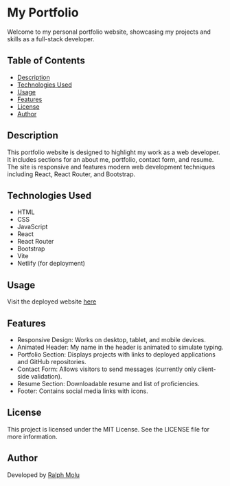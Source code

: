 # My Portfolio

Welcome to my personal portfolio website, showcasing my projects and skills as a full-stack developer.

## Table of Contents

- [Description](#description)
- [Technologies Used](#technologies-used)
- [Usage](#usage)
- [Features](#features)
- [License](#license)
- [Author](#author)

## Description

This portfolio website is designed to highlight my work as a web developer. It includes sections for an about me, portfolio, contact form, and resume. The site is responsive and features modern web development techniques including React, React Router, and Bootstrap.

## Technologies Used

- HTML
- CSS
- JavaScript
- React
- React Router
- Bootstrap
- Vite
- Netlify (for deployment)

## Usage

Visit the deployed website [here](ralphmportfolio.netlify.app)

## Features
* Responsive Design: Works on desktop, tablet, and mobile devices.
* Animated Header: My name in the header is animated to simulate typing.
* Portfolio Section: Displays projects with links to deployed applications and GitHub repositories.
* Contact Form: Allows visitors to send messages (currently only client-side validation).
* Resume Section: Downloadable resume and list of proficiencies.
* Footer: Contains social media links with icons.

## License

This project is licensed under the MIT License. See the LICENSE file for more information.

## Author

Developed by [Ralph Molu](www.linkedin.com/in/ralph-molu)